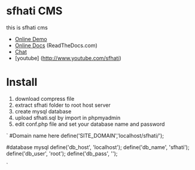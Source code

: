 # sfhati CMS

this is sfhati cms 

* [Online Demo](http://design.sfhati.com/)
* [Online Docs](http://sfhati-cms.readthedocs.org/) (ReadTheDocs.com)
* [Chat](https://gitter.im/sfhati/cms)
* [youtube] (http://www.youtube.com/sfhati)


Install
=======

1. download compress file
2. extract sfhati folder to root host server 
3. create mysql database
4. upload sfhati.sql by import in phpmyadmin 
5. edit conf.php file and set your database name and password 

`
#Domain name here
define('SITE_DOMAIN','localhost/sfhati/');

#database mysql
    define('db_host', 'localhost');
    define('db_name', 'sfhati');
    define('db_user', 'root');
    define('db_pass', '');

`